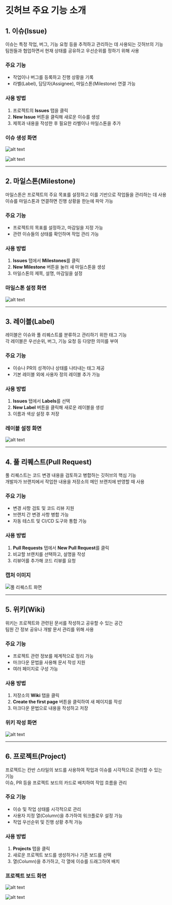 # 깃허브 주요 기능 소개

## 1. 이슈(Issue)
이슈는 특정 작업, 버그, 기능 요청 등을 추적하고 관리하는 데 사용되는 깃허브의 기능  
팀원들과 협업하면서 현재 상태를 공유하고 우선순위를 정하기 위해 사용


### 주요 기능
- 작업이나 버그를 등록하고 진행 상황을 기록
- 라벨(Label), 담당자(Assignee), 마일스톤(Milestone) 연결 가능

### 사용 방법
1. 프로젝트의 **Issues** 탭을 클릭
2. **New Issue** 버튼을 클릭해 새로운 이슈를 생성
3. 제목과 내용을 작성한 후 필요한 라벨이나 마일스톤을 추가

### 이슈 생성 화면
![alt text](./images/issue1.png)

![alt text](./images/issue2.png)

---

## 2. 마일스톤(Milestone)
마일스톤은 프로젝트의 주요 목표를 설정하고 이를 기반으로 작업들을 관리하는 데 사용  
이슈를 마일스톤과 연결하면 진행 상황을 한눈에 파악 가능

### 주요 기능
- 프로젝트의 목표를 설정하고, 마감일을 지정 가능
- 관련 이슈들의 상태를 확인하며 작업 관리 가능

### 사용 방법
1. **Issues** 탭에서 **Milestones**를 클릭
2. **New Milestone** 버튼을 눌러 새 마일스톤을 생성
3. 마일스톤의 제목, 설명, 마감일을 설정

### 마일스톤 설정 화면
![alt text](./images/milestone.png)

---

## 3. 레이블(Label)
레이블은 이슈와 풀 리퀘스트를 분류하고 관리하기 위한 태그 기능  
각 레이블은 우선순위, 버그, 기능 요청 등 다양한 의미를 부여

### 주요 기능
- 이슈나 PR의 성격이나 상태를 나타내는 태그 제공
- 기본 레이블 외에 사용자 정의 레이블 추가 가능

### 사용 방법
1. **Issues** 탭에서 **Labels**를 선택
2. **New Label** 버튼을 클릭해 새로운 레이블을 생성
3. 이름과 색상 설정 후 저장

### 레이블 설정 화면
![alt text](./images/labels.png)

---

## 4. 풀 리퀘스트(Pull Request)
풀 리퀘스트는 코드 변경 내용을 검토하고 병합하는 깃허브의 핵심 기능  
개발자가 브랜치에서 작업한 내용을 저장소의 메인 브랜치에 반영할 때 사용

### 주요 기능
- 변경 사항 검토 및 코드 리뷰 지원
- 브랜치 간 변경 사항 병합 가능
- 자동 테스트 및 CI/CD 도구와 통합 가능

### 사용 방법
1. **Pull Requests** 탭에서 **New Pull Request**를 클릭
2. 비교할 브랜치를 선택하고, 설명을 작성
3. 리뷰어를 추가해 코드 리뷰를 요청

### 캡처 이미지
![풀 리퀘스트 화면](이미지_경로_PR)

---

## 5. 위키(Wiki)
위키는 프로젝트와 관련된 문서를 작성하고 공유할 수 있는 공간  
팀원 간 정보 공유나 개발 문서 관리를 위해 사용

### 주요 기능
- 프로젝트 관련 정보를 체계적으로 정리 가능
- 마크다운 문법을 사용해 문서 작성 지원
- 여러 페이지로 구성 가능

### 사용 방법
1. 저장소의 **Wiki** 탭을 클릭
2. **Create the first page** 버튼을 클릭하여 새 페이지를 작성
3. 마크다운 문법으로 내용을 작성하고 저장

### 위키 작성 화면
![alt text](./images/wiki.png)

---

## 6. 프로젝트(Project)
프로젝트는 칸반 스타일의 보드를 사용하여 작업과 이슈를 시각적으로 관리할 수 있는 기능  
이슈, PR 등을 프로젝트 보드의 카드로 배치하여 작업 흐름을 관리

### 주요 기능
- 이슈 및 작업 상태를 시각적으로 관리
- 사용자 지정 열(Column)을 추가하여 워크플로우 설정 가능
- 작업 우선순위 및 진행 상황 추적 가능

### 사용 방법
1. **Projects** 탭을 클릭
2. 새로운 프로젝트 보드를 생성하거나 기존 보드를 선택
3. 열(Column)을 추가하고, 각 열에 이슈를 드래그하여 배치

### 프로젝트 보드 화면
![alt text](./images/project1.png)

![alt text](./images/project2.png)